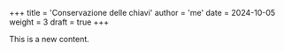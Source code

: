 +++
title = 'Conservazione delle chiavi'
author = 'me'
date = 2024-10-05
weight = 3
draft = true
+++

This is a new content.